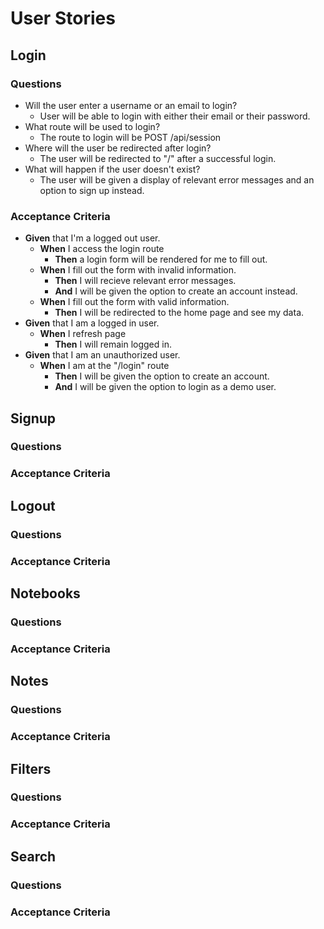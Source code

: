 # User Stories

## Login

### Questions

- Will the user enter a username or an email to login?
  - User will be able to login with either their email or their password.
- What route will be used to login?
  - The route to login will be POST /api/session
- Where will the user be redirected after login?
  - The user will be redirected to "/" after a successful login.
- What will happen if the user doesn't exist?
  - The user will be given a display of relevant error messages and an option to sign up instead.

### Acceptance Criteria

- **Given** that I'm a logged out user.
  - **When** I access the login route
    - **Then** a login form will be rendered for me to fill out.
  - **When** I fill out the form with invalid information.
    - **Then** I will recieve relevant error messages.
    - **And** I will be given the option to create an account instead.
  - **When** I fill out the form with valid information.
    - **Then** I will be redirected to the home page and see my data.
- **Given** that I am a logged in user.
  - **When** I refresh page
    - **Then** I will remain logged in.
- **Given** that I am an unauthorized user.
  - **When** I am at the "/login" route
    - **Then** I will be given the option to create an account.
    - **And** I will be given the option to login as a demo user.

## Signup

### Questions

### Acceptance Criteria

## Logout

### Questions

### Acceptance Criteria

## Notebooks

### Questions

### Acceptance Criteria

## Notes

### Questions

### Acceptance Criteria

## Filters

### Questions

### Acceptance Criteria

## Search

### Questions

### Acceptance Criteria
